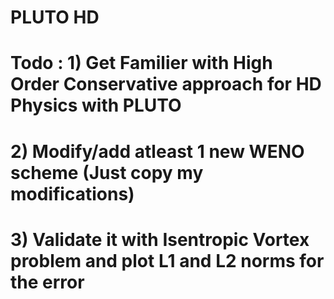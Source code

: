 # PLUTO HD
# Todo : 1) Get Familier with High Order Conservative approach for HD Physics with PLUTO
#        2) Modify/add atleast 1 new WENO scheme (Just copy my modifications)
#        3) Validate it with Isentropic Vortex problem and plot L1 and L2 norms for the error
